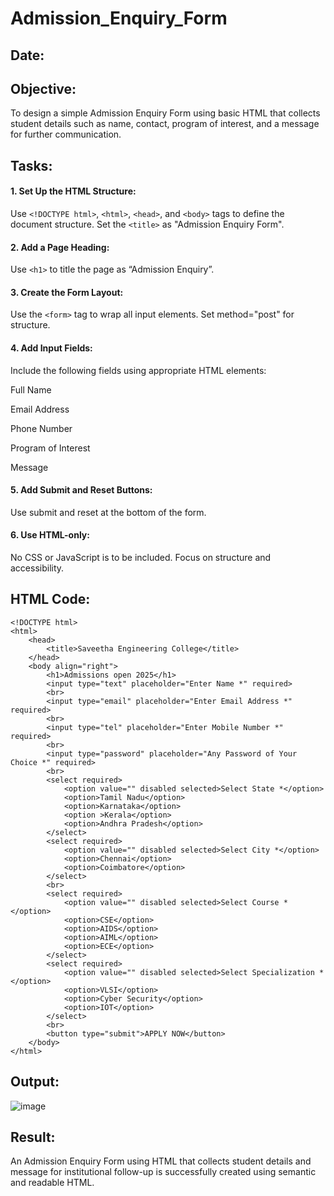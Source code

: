 # Admission_Enquiry_Form
## Date:

## Objective:
To design a simple Admission Enquiry Form using basic HTML that collects student details such as name, contact, program of interest, and a message for further communication.

## Tasks:
#### 1. Set Up the HTML Structure:
Use ```<!DOCTYPE html>```, ```<html>```, ```<head>```, and ```<body>``` tags to define the document structure.
Set the ```<title>``` as "Admission Enquiry Form".

#### 2. Add a Page Heading:
Use ```<h1>``` to title the page as “Admission Enquiry”.

#### 3. Create the Form Layout:
Use the ```<form>``` tag to wrap all input elements. Set method="post" for structure.

#### 4. Add Input Fields:
Include the following fields using appropriate HTML elements:

Full Name

Email Address

Phone Number 

Program of Interest 

Message

#### 5. Add Submit and Reset Buttons:
Use submit and reset at the bottom of the form.

#### 6. Use HTML-only:
No CSS or JavaScript is to be included. Focus on structure and accessibility.

## HTML Code:
```
<!DOCTYPE html>
<html>
    <head>
        <title>Saveetha Engineering College</title>
    </head>
    <body align="right">
        <h1>Admissions open 2025</h1>
        <input type="text" placeholder="Enter Name *" required>
        <br>
        <input type="email" placeholder="Enter Email Address *" required>
        <br>
        <input type="tel" placeholder="Enter Mobile Number *" required>
        <br>
        <input type="password" placeholder="Any Password of Your Choice *" required>
        <br>
        <select required>
            <option value="" disabled selected>Select State *</option>
            <option>Tamil Nadu</option>
            <option>Karnataka</option>
            <option >Kerala</option>
            <option>Andhra Pradesh</option>
        </select>
        <select required>
            <option value="" disabled selected>Select City *</option>
            <option>Chennai</option>
            <option>Coimbatore</option>
        </select>
        <br>
        <select required>
            <option value="" disabled selected>Select Course *</option>
            <option>CSE</option>
            <option>AIDS</option>
            <option>AIML</option>
            <option>ECE</option>
        </select>
        <select required>
            <option value="" disabled selected>Select Specialization *</option>
            <option>VLSI</option>
            <option>Cyber Security</option>
            <option>IOT</option>
        </select>
        <br>
        <button type="submit">APPLY NOW</button>
    </body>
</html>
```
## Output:
![image](https://github.com/user-attachments/assets/3ede8f1a-5bca-49d2-af4b-ae100ffc636f)

## Result:
An Admission Enquiry Form using HTML that collects student details and message for institutional follow-up is successfully created using semantic and readable HTML.
